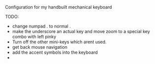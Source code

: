 Configuration for my handbuilt mechanical keyboard

TODO: 
- change numpad . to normal .
- make the underscore an actual key and move zoom to a special key combo with left pinky
- Turn off the other mini-keys which arent used.
- get back mouse navigation
- add the accent symbols into the keyboard
- 
